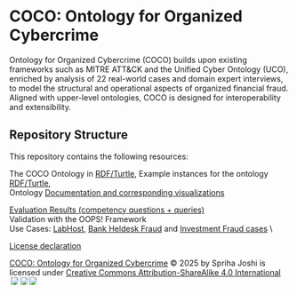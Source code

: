 # COCO: Ontology for Organized Cybercrime
Ontology for Organized Cybercrime (COCO) builds upon existing frameworks such as MITRE ATT\&CK and the Unified Cyber Ontology (UCO), enriched by analysis of 22 real-world cases and domain expert interviews, to model the structural and operational aspects of organized financial fraud. Aligned with upper-level ontologies, COCO is designed for interoperability and extensibility.

## Repository Structure
This repository contains the following resources:

The COCO Ontology in [RDF/Turtle](ontology/COCO_Turtle.ttl), Example instances for the ontology [RDF/Turtle](ontology/COCO_Instances.ttl), \
Ontology [Documentation and corresponding visualizations](./documentation/description.md)

[Evaluation Results (competency questions + queries)](./documentation/Validation.md) \
Validation with the OOPS! Framework \
Use Cases: [LabHost](https://github.com/sprihajoshi/COCO/blob/b90482d2176fbaa38f0d08e62bf45597a09ba4d2/Test%20Cases/LabHost%20Phishing%20as%20a%20Service), [Bank Heldesk Fraud](https://github.com/sprihajoshi/COCO/blob/6c7a7dd42b389d4416dab944318391b85d7239f0/Test%20Cases/Bank%20Helpdesk%20Fraud.md) and [Investment Fraud cases](https://github.com/sprihajoshi/COCO/blob/b90482d2176fbaa38f0d08e62bf45597a09ba4d2/Test%20Cases/Investment%20Fraud.md) \

[License declaration](LICENSE.md)

<a href="https://github.com/sprihajoshi/COCO/blob/main/ontology/COCO_RDF.rdf">COCO: Ontology for Organized Cybercrime</a> © 2025 by Spriha Joshi is licensed under <a href="https://creativecommons.org/licenses/by-sa/4.0/">Creative Commons Attribution-ShareAlike 4.0 International</a><img src="https://mirrors.creativecommons.org/presskit/icons/cc.svg" style="max-width: 1em;max-height:1em;margin-left: .2em;"><img src="https://mirrors.creativecommons.org/presskit/icons/by.svg" style="max-width: 1em;max-height:1em;margin-left: .2em;"><img src="https://mirrors.creativecommons.org/presskit/icons/sa.svg" style="max-width: 1em;max-height:1em;margin-left: .2em;">


